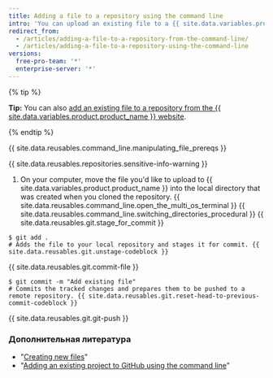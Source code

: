 ```yaml
---
title: Adding a file to a repository using the command line
intro: 'You can upload an existing file to a {{ site.data.variables.product.product_name }} repository using the command line.'
redirect_from:
  - /articles/adding-a-file-to-a-repository-from-the-command-line/
  - /articles/adding-a-file-to-a-repository-using-the-command-line
versions:
  free-pro-team: '*'
  enterprise-server: '*'
---
```


{% tip %}

**Tip:** You can also [add an existing file to a repository from the {{ site.data.variables.product.product_name }} website](/articles/adding-a-file-to-a-repository).

{% endtip %}

{{ site.data.reusables.command_line.manipulating_file_prereqs }}

{{ site.data.reusables.repositories.sensitive-info-warning }}

1. On your computer, move the file you'd like to upload to {{ site.data.variables.product.product_name }} into the local directory that was created when you cloned the repository.
{{ site.data.reusables.command_line.open_the_multi_os_terminal }}
{{ site.data.reusables.command_line.switching_directories_procedural }}
{{ site.data.reusables.git.stage_for_commit }}
  ```shell
  $ git add .
  # Adds the file to your local repository and stages it for commit. {{ site.data.reusables.git.unstage-codeblock }}
  ```
{{ site.data.reusables.git.commit-file }}
  ```shell
  $ git commit -m "Add existing file"
  # Commits the tracked changes and prepares them to be pushed to a remote repository. {{ site.data.reusables.git.reset-head-to-previous-commit-codeblock }}
  ```
{{ site.data.reusables.git.git-push }}

### Дополнительная литература

- "[Creating new files](/articles/creating-new-files)"
- "[Adding an existing project to GitHub using the command line](/articles/adding-an-existing-project-to-github-using-the-command-line)"
